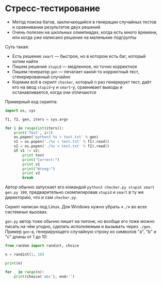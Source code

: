 
# Стресс-тестирование

* Метод поиска багов, заключающийся в генерации случайных тестов и сравнивании результатов двух решений
* Очень полезен на школьных олимпиадах, когда есть много времени, или когда уже написано решение на маленькие подгруппы

Суть такая:
* Есть решение `smart` — быстрое, но в котором есть баг, который хотим найти
* Пишем решение `stupid` — медленное, но точно корректное
* Пишем генератор `gen` — печатает какой-то корректный тест, сгенерированный случайно
* Кормим всё в скрипт `checker`, который n раз генерирует тест, даёт его на ввод `stupid`-у и `smart`-у, сравнивает выводы и останавливается, когда они отличаются

Примерный код скрипта:


```python
import os, sys

f1, f2, gen, iters = sys.argv

for i in range(int(iters)):
    print('Test', i+1)
    os.popen('python3 %s > test.txt' % gen)
    v1 = os.popen('./%s < test.txt' % f1).read()
    v2 = os.popen('./%s < test.txt' % f2).read()
    if v1 != v2:
        print test
        print("Correct:")
        print v1
        print("Wrong:")
        print v2
        break
```

Автор обычно запускает его командой `python3 checker.py stupid smart gen.py 100`, предварительно скомпилировав `stupid` и `smart` в ту же директорию, что и сам `checker.py`.

Скрипт написан под Linux. Для Windows нужно убрать «`./`» во всех системных вызовах.

`gen.py` автор тоже обычно пишет на питоне, но вообще его тоже можно писать на чём угодно, сделать исполняемым и вызывать через `./gen`. Пример `gen`-а, генерирующего случайную строку из символов "a", "b" и "c" длины от 1 до 10:


```python
from random import randint, choice

n = randint(1, 10)

print(n)

for _ in range(n):
    print(choice('abc'), end='')
```
